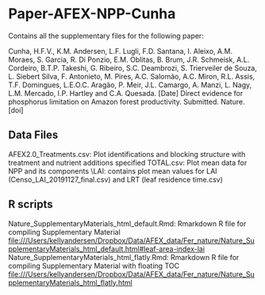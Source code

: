 # Paper-AFEX-NPP-Cunha

Contains all the supplementary files for the following paper:

Cunha, H.F.V., K.M. Andersen, L.F. Lugli, F.D. Santana, I. Aleixo, A.M. Moraes, S. Garcia, R. Di Ponzio, E.M. Oblitas, B. Brum, J.R. Schmeisk, A.L. Cordeiro, B.T.P. Takeshi, G. Ribeiro, S.C. Deambrozi, S. Trierveiler de Souza, L. Siebert Silva, F. Antonieto, M. Pires, A.C. Salomão, A.C. Miron, R.L. Assis, T.F. Domingues, L.E.O.C. Aragão, P. Meir, J.L. Camargo, A. Manzi, L. Nagy, L.M. Mercado, I.P. Hartley and C.A. Quesada. [Date] Direct evidence for phosphorus limitation on Amazon forest productivity. Submitted. Nature. [doi]

## Data Files
AFEX2.0_Treatments.csv: Plot identifications and blocking structure with treatment and nutrient additions specified
TOTAL.csv: Plot mean data for NPP and its components
\LAI: contains plot mean values for LAI (Censo_LAI_20191127_final.csv) and LRT (leaf residence time.csv)

## R scripts 
Nature_SupplementaryMaterials_html_default.Rmd: Rmarkdown R file for compiling Supplementary Material [file:///Users/kellyandersen/Dropbox/Data/AFEX_data/Fer_nature/Nature_SupplementaryMaterials_html_default.html#leaf-area-index-lai](output)
Nature_SupplementaryMaterials_html_flatly.Rmd: Rmarkdown R file for compiling Supplementary Material with floating TOC [file:///Users/kellyandersen/Dropbox/Data/AFEX_data/Fer_nature/Nature_SupplementaryMaterials_html_flatly.html](output)
